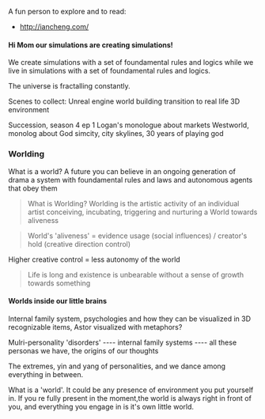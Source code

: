 A fun person to explore and to read:
- http://iancheng.com/

#### Hi Mom our simulations are creating simulations!

We create simulations with a set of foundamental rules and logics while we live in simulations with a set of foundamental rules and logics. 

The universe is fractalling constantly.

Scenes to collect:
Unreal engine world building transition to real life 3D environment

Succession, season 4 ep 1 Logan's monologue about markets
Westworld, monolog about God
simcity, city skylines, 30 years of playing god

### Worlding
What is a world?
A future you can believe in
an ongoing generation of drama
a system with foundamental rules and laws and autonomous agents that obey them

> What is Worlding? Worlding is the artistic activity of an individual artist conceiving, incubating, triggering and nurturing a World towards aliveness

> World's 'aliveness' = evidence usage (social influences) / creator's hold (creative direction control)

Higher creative control = less autonomy of the world

> Life is long and existence is unbearable without a sense of growth towards something

#### Worlds inside our little brains

Internal family system, psychologies and how they can be visualized in 3D recognizable items, Astor visualized with metaphors?

Mulri-personality 'disorders' ---- internal family systems ---- all these personas we have, the origins of our thoughts

The extremes, yin and yang of personalities, and we dance among everything in between.

What is a 'world'. It could be any presence of environment you put yourself in. If you re fully present in the moment,the world is always right in front of you, and everything you engage in is it's own little world.